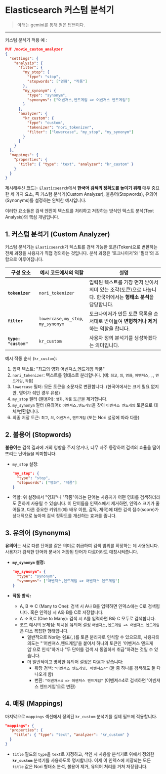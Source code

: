 # Elasticsearch 커스텀 분석기

>  아래는 gemini를 통해 얻은 답변이다.

------

커스텀 분석기 적용 예 :

```json
PUT /movie_custom_analyzer
{
  "settings": {
    "analysis": {
      "filter": {
        "my_stop": {
          "type": "stop",
          "stopwords": ["영화", "작품"]
        },
        "my_synonym": {
          "type": "synonym",
          "synonyms": ["어벤져스,엔드게임 => 어벤져스 엔드게임"]
        }
      },
      "analyzer": {
        "kr_custom": {
          "type": "custom",
          "tokenizer": "nori_tokenizer",
          "filter": ["lowercase", "my_stop", "my_synonym"]
        }
      }
    }
  },
  "mappings": {
    "properties": {
      "title": { "type": "text", "analyzer": "kr_custom" }
    }
  }
}
```

제시해주신 코드는 `Elasticsearch`에서 **한국어 검색의 정확도를 높이기 위해** 매우 중요한 세 가지 요소, 즉 커스텀 분석기(Custom Analyzer), 불용어(Stopwords), 유의어(Synonyms)를 설정하는 완벽한 예시입니다.

이러한 요소들은 검색 엔진이 텍스트를 처리하고 저장하는 방식인 텍스트 분석(Text Analysis)의 핵심 개념입니다.

## 1. 커스텀 분석기 (Custom Analyzer)

커스텀 분석기는 `Elasticsearch`가 텍스트를 검색 가능한 토큰(Token)으로 변환하는 전체 과정을 사용자가 직접 정의하는 것입니다. 분석 과정은 '토크나이저'와 '필터'의 조합으로 이루어집니다.

| 구성 요소            | 예시 코드에서의 역할                 | 설명                                                         |
| -------------------- | ------------------------------------ | ------------------------------------------------------------ |
| **`tokenizer`**      | `nori_tokenizer`                     | 입력된 텍스트를 가장 먼저 받아서 의미 있는 조각(토큰)으로 나눕니다. 한국어에서는 **형태소 분석**을 담당합니다. |
| **`filter`**         | `lowercase`, `my_stop`, `my_synonym` | 토크나이저가 만든 토큰 목록을 순서대로 받아들여 **변형하거나 제거**하는 역할을 합니다. |
| **`type: "custom"`** | `kr_custom`                          | 사용자 정의 분석기를 생성하겠다는 의미입니다.                |

예시 작동 순서 (`kr_custom`):

1. 입력 텍스트: "최고의 영화 어벤져스,엔드게임 작품"
2. `nori_tokenizer`: 텍스트를 형태소로 분리합니다. (예: `최고`, `의`, `영화`, `어벤져스`, `,`, `엔드게임`, `작품`)
3. `lowercase` 필터: 모든 토큰을 소문자로 변환합니다. (한국어에서는 크게 필요 없지만, 영어가 섞인 경우 유용)
4. `my_stop` 필터 (불용어): `영화`, `작품` 토큰을 제거합니다.
5. `my_synonym` 필터 (유의어): `어벤져스,엔드게임`을 찾아 `어벤져스 엔드게임` 토큰으로 대체/변환합니다.
6. 최종 저장 토큰: `최고`, `의`, `어벤져스`, `엔드게임` (또는 Nori 설정에 따라 다름)

## 2. 불용어 (Stopwords)

**불용어**는 검색 결과에 거의 영향을 주지 않거나, 너무 자주 등장하여 검색의 효율을 떨어뜨리는 단어들을 의미합니다.

- `my_stop` 설정:

  ```json
  "my_stop": {
    "type": "stop",
    "stopwords": ["영화", "작품"] 
  }
  ```

- 역할: 위 설정에서 "영화"나 "작품"이라는 단어는 사용자가 어떤 영화를 검색하더라도 흔하게 사용될 수 있습니다. 이 단어들을 인덱스에서 제거하면, 인덱스 크기가 줄어들고, 다른 중요한 키워드(예: 배우 이름, 감독, 제목)에 대한 검색 점수(score)가 상대적으로 높아져 검색 정확도를 개선하는 효과를 줍니다.

## 3. 유의어 (Synonyms)

**유의어**는 서로 다른 단어를 같은 의미로 취급하여 검색 범위를 확장하는 데 사용됩니다. 사용자가 검색한 단어와 문서에 저장된 단어가 다르더라도 매칭시켜줍니다.

- **`my_synonym` 설정:**

  ```json
  "my_synonym": {
    "type": "synonym",
    "synonyms": ["어벤져스,엔드게임 => 어벤져스 엔드게임"]
  }
  ```

- **작동 방식:**

  - A, B ⇒ C (Many to One): 검색 시 A나 B를 입력하면 인덱스에는 C로 검색됩니다. 혹은 인덱싱 시 A와 B를 C로 저장합니다.
  - A ⇒ B,C (One to Many): 검색 시 A를 입력하면 B와 C 모두로 검색합니다.
  - 코드 예시의 문제점: 제시된 유의어 설정 `어벤져스,엔드게임 => 어벤져스 엔드게임`은 다소 복잡한 형태입니다.
    - 일반적으로 Nori는 쉼표(`,`)를 토큰 분리자로 인식할 수 있으므로, 사용자의 의도는 "'어벤져스,엔드게임'을 붙여서 하나의 토큰인 '어벤져스 엔드게임'으로 인식"하거나 "두 단어를 검색 시 동일하게 취급"하려는 것일 수 있습니다.
    - 더 일반적이고 명확한 유의어 설정은 다음과 같습니다:
      - 확장 검색: `"어벤져스 엔드게임, 어벤져스4"` (둘 중 하나를 검색해도 둘 다 나오게 함)
      - 변환: `"어벤져스4 => 어벤져스 엔드게임"` (어벤져스4로 검색하면 '어벤져스 엔드게임'으로 변환)

## 4. 매핑 (Mappings)

마지막으로 `mappings` 섹션에서 정의된 `kr_custom` 분석기를 실제 필드에 적용합니다.

```json
"mappings": {
  "properties": {
    "title": { "type": "text", "analyzer": "kr_custom" }
  }
}
```

- `title` 필드의 `type`을 `text`로 지정하고, 색인 시 사용할 분석기로 위에서 정의한 **`kr_custom`** 분석기를 사용하도록 명시합니다. 이제 이 인덱스에 저장되는 모든 `title` 값은 Nori 형태소 분석, 불용어 제거, 유의어 처리를 거쳐 저장됩니다.